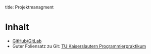 title: Projektmanagment

# Inhalt
* [GitHub/GitLab](uebung_github.html)
* Guter Foliensatz zu Git: [TU Kaiserslautern Programmierpraktikum](https://pl.cs.uni-kl.de/homepage/teaching/ss22/pp/folien/04.pdf)
